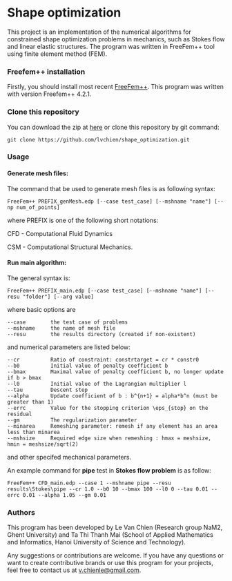 # Shape optimization
This project is an implementation of the numerical algorithms for constrained shape optimization problems in mechanics, such as Stokes flow and linear elastic structures. The program was written in FreeFem++ tool using finite element method (FEM).

### Freefem++ installation
Firstly, you should install most recent [FreeFem++](https://freefem.org/). This program was written with version Freefem++ 4.2.1. 

### Clone this repository
You can download the zip at [here](https://github.com/lvchien/shape_optimization/archive/master.zip) or clone this repository by git command:
```
git clone https://github.com/lvchien/shape_optimization.git
```

### Usage
#### Generate mesh files:
The command that be used to generate mesh files is as following syntax:
```
FreeFem++ PREFIX_genMesh.edp [--case test_case] [--mshname "name"] [--np num_of_points] 
```
where PREFIX is one of the following short notations:

CFD - Computational Fluid Dynamics

CSM - Computational Structural Mechanics.

#### Run main algorithm:
The general syntax is:
```
FreeFem++ PREFIX_main.edp [--case test_case] [--mshname "name"] [--resu "folder"] [--arg value]
```
where basic options are
```
--case        the test case of problems
--mshname     the name of mesh file
--resu        the results directory (created if non-existent)
```
and numerical parameters are listed below:
```
--cr          Ratio of constraint: constrtarget = cr * constr0
--b0          Initial value of penalty coefficient b
--bmax        Maximal value of penalty coefficient b, no longer update if b > bmax
--l0          Initial value of the Lagrangian multiplier l
--tau         Descent step
--alpha       Update coefficient of b : b^{n+1} = alpha*b^n (must be greater than 1)
--errc        Value for the stopping criterion \eps_{stop} on the residual
--gm          The regularization parameter
--minarea     Remeshing parameter: remesh if any element has an area less than minarea
--mshsize     Required edge size when remeshing : hmax = meshsize, hmin = meshsize/sqrt(2)
```
and other specifed mechanical parameters.

An example command for **pipe** test in **Stokes flow problem** is as follow:
```
FreeFem++ CFD_main.edp --case 1 --mshname pipe --resu results\Stokes\pipe --cr 1.0 --b0 10 --bmax 100 --l0 0 --tau 0.01 --errc 0.01 --alpha 1.05 --gm 0.01
```

### Authors
This program has been developed by Le Van Chien (Research group NaM2, Ghent University) and Ta Thi Thanh Mai (School of Applied Mathematics and Informatics, Hanoi University of Science and Technology).

Any suggestions or contributions are welcome. If you have any questions or want to create contributive brands or use this program for your projects, feel free to contact us at v.chienle@gmail.com.
